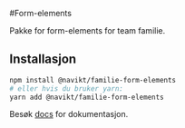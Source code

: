 #Form-elements

Pakke for form-elements for team familie.

## Installasjon

```sh
npm install @navikt/familie-form-elements
# eller hvis du bruker yarn:
yarn add @navikt/familie-form-elements
```

Besøk [docs](https://navikt.github.io/familie-felles-frontend) for dokumentasjon.